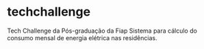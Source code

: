 # techchallenge
Tech Challenge da Pós-graduação da Fiap 
Sistema para cálculo do consumo mensal de energia elétrica nas residências.
